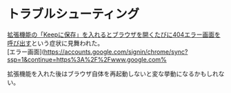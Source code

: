 # トラブルシューティング
[拡張機能の「Keepに保存」を入れるとブラウザを開くたびに404エラー画面を呼び出す](https://forum.vivaldi.net/topic/37363/chrome-sync-error-404/5)という症状に見舞われた。
<br>[エラー画面](https://accounts.google.com/signin/chrome/sync?ssp=1&continue=https%3A%2F%2Fwww.google.com%

拡張機能を入れた後はブラウザ自体を再起動しないと変な挙動になるかもしれない。
